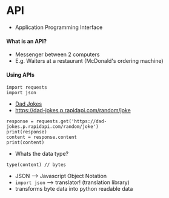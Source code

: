 # API
- Application Programming Interface


#### What is an API?
- Messenger between 2 computers
- E.g. Waiters at a restaurant (McDonald's ordering machine)

#### Using APIs

```
import requests
import json
```
- [Dad Jokes](https://dadjokes.io/)
- https://dad-jokes.p.rapidapi.com/random/joke

```
response = requests.get('https://dad-jokes.p.rapidapi.com/random/joke')
print(response)
content = response.content
print(content)
```

- Whats the data type?

```
type(content) // bytes
```

- JSON --> Javascript Object Notation
- `import json` --> translator! (translation library)
- transforms byte data into python readable data
